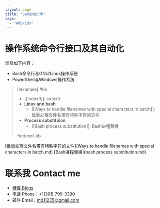 ```yaml
---
layout: page
title: "Sam的知识库"
tags:
  - "#kb/idx"
---
```


# 操作系统命令行接口及其自动化

涉及如下内容：

* Bash命令行与GNU/Linux操作系统
* PowerShell与Windows操作系统

<!-- * 数据分析和可视化 Data analytics and visulization  -->
<!-- * 人工智能（机器学习、深度学习、统计分析）模型训练和应用 AI (machine learning, deep learning, statistical) model training and application -->
<!-- * Linux和Windows自动化 Automation of Linux and Windows  -->

> [!example] #kb
> - [[Index3]]: index3
> - **Linux and bash**
> 	- [[Ways to handle filenames with special characters in batch]]: 批量处理文件名带有特殊字符的文件
> - **Process substituion**
> 	- [[Bash process substitution]]: Bash进程替换
> 
> ^indexof-kb

<!-- [Contribution guidelines for this project](docs/CONTRIBUTING.md) -->
[批量处理文件名带有特殊字符的文件](Ways to handle filenames with special characters in batch.md)
[Bash进程替换](bash process substitution.md)

# 联系我 Contact me
* [博客 Blogs](blog_index.html)
* 电话 Phone：+1(301) 799-3390
* 邮件 Email：md11235@gmail.com


